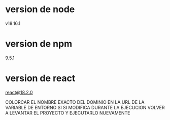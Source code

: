 # version de node
v18.16.1
# version de npm
9.5.1
# version de react

react@18.2.0

COLORCAR EL NOMBRE EXACTO DEL DOMINIO EN LA URL DE LA VARIABLE DE ENTORNO
SI SI MODIFICA DURANTE LA EJECUCION VOLVER A LEVANTAR EL PROYECTO Y EJECUTARLO NUEVAMENTE